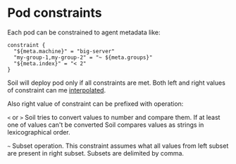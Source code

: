 # Pod constraints

Each pod can be constrained to agent metadata like:

```hcl
constraint {
  "${meta.machine}" = "big-server"
  "my-group-1,my-group-2" = "~ ${meta.groups}"
  "${meta.index}" = "< 2"
}
```

Soil will deploy pod only if all constraints are met. Both left and right 
values of constraint can me [interpolated](/soil/pod/interpolation).

Also right value of constraint can be prefixed with operation:

`<` or `>` Soil tries to convert values to number and compare them. If at least 
one of values can't be converted Soil compares values as strings in 
lexicographical order. 

`~` Subset operation. This constraint assumes what all values from left subset 
are present in right subset. Subsets are delimited by comma.